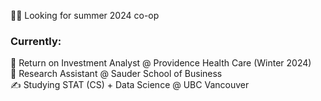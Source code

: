 
 👨‍💻 Looking for summer 2024 co-op

<h3><b> Currently: </b></h3>
 💼 Return on Investment Analyst @ Providence Health Care (Winter 2024) <br>
 💼 Research Assistant @ Sauder School of Business <br>
 ✍ Studying STAT (CS) + Data Science @ UBC Vancouver

<!---
tejassui/tejassui is a ✨ special ✨ repository because its `README.md` (this file) appears on your GitHub profile.
You can click the Preview link to take a look at your changes.
--->

